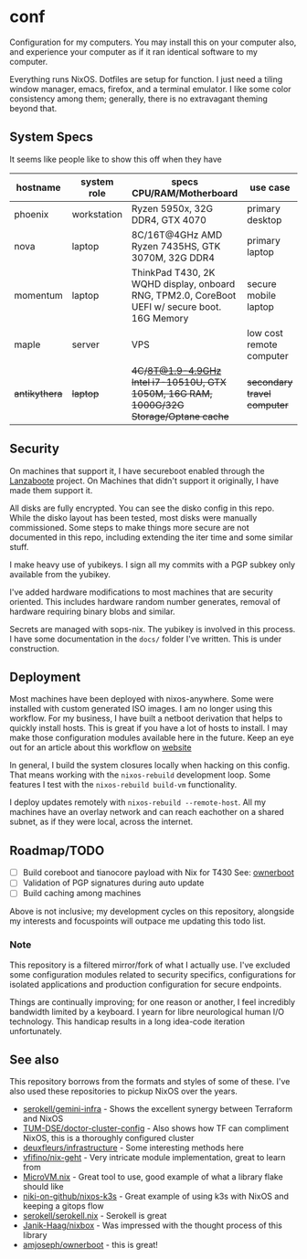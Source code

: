 # conf
Configuration for my computers. You may install this on your computer also, and experience your computer as if it ran identical software to my computer. 

Everything runs NixOS. Dotfiles are setup for function. I just need a tiling window manager, emacs, firefox, and a terminal emulator. I like some color consistency among them; generally, there is no extravagant theming beyond that.

## System Specs

It seems like people like to show this off when they have 

| hostname        | system role | specs CPU/RAM/Motherboard                                                                     | use case                      |
|-----------------|-------------|-----------------------------------------------------------------------------------------------|-------------------------------|
| phoenix         | workstation | Ryzen 5950x, 32G DDR4, GTX 4070                                                               | primary desktop               |
| nova            | laptop      | 8C/16T@4GHz AMD Ryzen 7435HS, GTK 3070M, 32G DDR4                                             | primary laptop                |
| momentum        | laptop      | ThinkPad T430, 2K WQHD display, onboard RNG, TPM2.0, CoreBoot UEFI w/ secure boot. 16G Memory | secure mobile laptop          |
| maple           | server      | VPS                                                                                           | low cost remote computer      |
| ~~antikythera~~ | ~~laptop~~  | ~~4C/8T@1.9-4.9GHz Intel i7-10510U, GTX 1050M, 16G RAM, 1000G/32G Storage/Optane cache~~      | ~~secondary travel computer~~ |

## Security

On machines that support it, I have secureboot enabled through the [Lanzaboote](https://github.com/nix-community/lanzaboote/) project. On Machines that didn't support it originally, I have made them support it.

All disks are fully encrypted. You can see the disko config in this repo. While the disko layout has been tested, most disks were manually commissioned. Some steps to make things more secure are not documented in this repo, including extending the iter time and some similar stuff.

I make heavy use of yubikeys. I sign all my commits with a PGP subkey only available from the yubikey. 

I've added hardware modifications to most machines that are security oriented. This includes hardware random number generates, removal of hardware requiring binary blobs and similar.

Secrets are managed with sops-nix. The yubikey is involved in this process. I have some documentation in the `docs/` folder I've written. This is under construction.

## Deployment

Most machines have been deployed with nixos-anywhere. Some were installed with custom generated ISO images. I am no longer using this workflow. For my business, I have built a netboot derivation that helps to quickly install hosts. This is great if you have a lot of hosts to install. I may make those configuration modules available here in the future. Keep an eye out for an article about this workflow on [website](https://m32.io)

In general, I build the system closures locally when hacking on this config. That means working with the `nixos-rebuild` development loop. Some features I test with the `nixos-rebuild build-vm` functionality. 

I deploy updates remotely with `nixos-rebuild --remote-host`. All my machines have an overlay network and can reach eachother on a shared subnet, as if they were local, across the internet. 

## Roadmap/TODO
- [ ] Build coreboot and tianocore payload with Nix for T430 
      See: [ownerboot](https://codeberg.org/amjoseph/ownerboot/)
- [ ] Validation of PGP signatures during auto update
- [ ] Build caching among machines

Above is not inclusive; my development cycles on this repository, alongside my interests and focuspoints will outpace me updating this todo list.

### Note

This repository is a filtered mirror/fork of what I actually use. I've excluded some configuration modules related to security specifics, configurations for isolated applications and production configuration for secure endpoints. 

Things are continually improving; for one reason or another, I feel incredibly bandwidth limited by a keyboard. I yearn for libre neurological human I/O technology. This handicap results in a long idea-code iteration unfortunately.

## See also
This repository borrows from the formats and styles of some of these. I've also used these repositories to pickup NixOS over the years.

- [serokell/gemini-infra](https://github.com/serokell/gemini-infra) - Shows the excellent synergy between Terraform and NixOS
- [TUM-DSE/doctor-cluster-config](https://github.com/TUM-DSE/doctor-cluster-config/tree/master) - Also shows how TF can compliment NixOS, this is a thoroughly configured cluster
- [deuxfleurs/infrastructure](https://git.deuxfleurs.fr/Deuxfleurs/infrastructure) - Some interesting methods here
- [vfifino/nix-geht](https://github.com/vifino/nix-geht) - Very intricate module implementation, great to learn from
- [MicroVM.nix](https://github.com/astro/microvm.nix) - Great tool to use, good example of what a library flake should like
- [niki-on-github/nixos-k3s](https://github.com/niki-on-github/nixos-k3s) - Great example of using k3s with NixOS and keeping a gitops flow
- [serokell/serokell.nix](https://github.com/serokell/serokell.nix) - Serokell is great
- [Janik-Haag/nixbox](https://github.com/Janik-Haag/nixbox) - Was impressed with the thought process of this library
- [amjoseph/ownerboot](https://codeberg.org/amjoseph/ownerboot/) - this is great!
